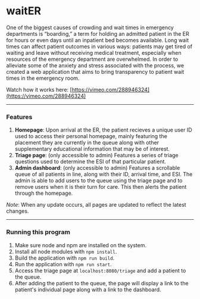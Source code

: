 # waitER
One of the biggest causes of crowding and wait times in emergency departments is “boarding,” a term for holding an admitted patient in the ER for hours or even days until an inpatient bed becomes available. Long wait times can affect patient outcomes in various ways: patients may get tired of waiting and leave without receiving medical treatment, especially when resources of the emergency department are overwhelmed. In order to alleviate some of the anxiety and stress associated with the process, we created a web application that aims to bring transparency to patient wait times in the emergency room.

Watch how it works here: [https://vimeo.com/288946324](https://vimeo.com/288946324)

---
### Features

1. **Homepage**: Upon arrival at the ER, the patient recieves a unique user ID used to access their personal homepage, mainly featuring the placement they are currently in the queue along with other supplementary educational information that may be of interest.
2. **Triage page**: (only accessible to admin) Features a series of triage questions used to determine the ESI of that particular patient.
3. **Admin dashboard**: (only accessible to admin) Features a scrollable queue of all patients in line, along with their ID, arrival time, and ESI. The admin is able to add users to the queue using the triage page and to remove users when it is their turn for care. This then alerts the patient through the homepage. 

*Note*: When any update occurs, all pages are updated to reflect the latest changes. 

---
### Running this program

1. Make sure node and npm are installed on the system.
2. Install all node modules with `npm install`.
3. Build the application with `npm run build`.
4. Run the application with `npm run start`.
5. Access the triage page at `localhost:8080/triage` and add a patient to the queue.
6. After adding the patient to the queue, the page will display a link to the patient's individual page along with a link to the dashboard.
